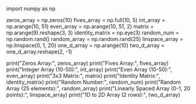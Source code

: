 import numpy as np

zeros_array = np.zeros(10)
fives_array = np.full(10, 5)
int_array = np.arange(10, 51)
even_array = np.arange(10, 51, 2)
matrix = np.arange(9).reshape(3, 3)
identity_matrix = np.eye(3)
random_num = np.random.rand()
random_array = np.random.rand(25)
linspace_array = np.linspace(0, 1, 20)
one_d_array = np.arange(10)
two_d_array = one_d_array.reshape(2, -1)

print("Zeros Array:", zeros_array)
print("Fives Array:", fives_array)
print("Integer Array (10-50):", int_array)
print("Even Array (10-50):", even_array)
print("3x3 Matrix:", matrix)
print("Identity Matrix:", identity_matrix)
print("Random Number:", random_num)
print("Random Array (25 elements):", random_array)
print("Linearly Spaced Array (0-1, 20 points):", linspace_array)
print("1D to 2D Array (2 rows):", two_d_array)

